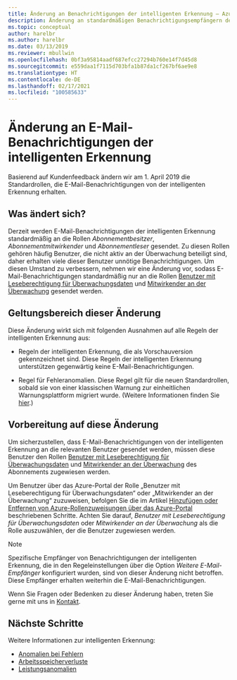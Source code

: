 ```yaml
---
title: Änderung an Benachrichtigungen der intelligenten Erkennung – Azure Application Insights
description: Änderung an standardmäßigen Benachrichtigungsempfängern der intelligenten Erkennung. Mit der intelligenten Erkennung können Sie Anwendungsablaufverfolgungen mit Azure Application Insights auf ungewöhnliche Muster in der Ablaufverfolgungstelemetrie überwachen.
ms.topic: conceptual
author: harelbr
ms.author: harelbr
ms.date: 03/13/2019
ms.reviewer: mbullwin
ms.openlocfilehash: 0bf3a95814aadf687efcc27294b760e14f7d45d8
ms.sourcegitcommit: e559daa1f7115d703bfa1b87da1cf267bf6ae9e8
ms.translationtype: HT
ms.contentlocale: de-DE
ms.lasthandoff: 02/17/2021
ms.locfileid: "100585633"
---
```

# <a name="smart-detection-e-mail-notification-change"></a>Änderung an E-Mail-Benachrichtigungen der intelligenten Erkennung

Basierend auf Kundenfeedback ändern wir am 1. April 2019 die Standardrollen, die E-Mail-Benachrichtigungen von der intelligenten Erkennung erhalten.

## <a name="what-is-changing"></a>Was ändert sich?

Derzeit werden E-Mail-Benachrichtigungen der intelligenten Erkennung standardmäßig an die Rollen _Abonnementbesitzer_, _Abonnementmitwirkender_ und _Abonnementleser_ gesendet. Zu diesen Rollen gehören häufig Benutzer, die nicht aktiv an der Überwachung beteiligt sind, daher erhalten viele dieser Benutzer unnötige Benachrichtigungen. Um diesen Umstand zu verbessern, nehmen wir eine Änderung vor, sodass E-Mail-Benachrichtigungen standardmäßig nur an die Rollen [Benutzer mit Leseberechtigung für Überwachungsdaten](../../role-based-access-control/built-in-roles.md#monitoring-reader) und [Mitwirkender an der Überwachung](../../role-based-access-control/built-in-roles.md#monitoring-contributor) gesendet werden.

## <a name="scope-of-this-change"></a>Geltungsbereich dieser Änderung

Diese Änderung wirkt sich mit folgenden Ausnahmen auf alle Regeln der intelligenten Erkennung aus:

* Regeln der intelligenten Erkennung, die als Vorschauversion gekennzeichnet sind. Diese Regeln der intelligenten Erkennung unterstützen gegenwärtig keine E-Mail-Benachrichtigungen.

* Regel für Fehleranomalien. Diese Regel gilt für die neuen Standardrollen, sobald sie von einer klassischen Warnung zur einheitlichen Warnungsplattform migriert wurde. (Weitere Informationen finden Sie [hier](../alerts/monitoring-classic-retirement.md).)

## <a name="how-to-prepare-for-this-change"></a>Vorbereitung auf diese Änderung

Um sicherzustellen, dass E-Mail-Benachrichtigungen von der intelligenten Erkennung an die relevanten Benutzer gesendet werden, müssen diese Benutzer den Rollen [Benutzer mit Leseberechtigung für Überwachungsdaten](../../role-based-access-control/built-in-roles.md#monitoring-reader) und [Mitwirkender an der Überwachung](../../role-based-access-control/built-in-roles.md#monitoring-contributor) des Abonnements zugewiesen werden.

Um Benutzer über das Azure-Portal der Rolle „Benutzer mit Leseberechtigung für Überwachungsdaten“ oder „Mitwirkender an der Überwachung“ zuzuweisen, befolgen Sie die im Artikel [Hinzufügen oder Entfernen von Azure-Rollenzuweisungen über das Azure-Portal](../../role-based-access-control/role-assignments-portal.md) beschriebenen Schritte. Achten Sie darauf, _Benutzer mit Leseberechtigung für Überwachungsdaten_ oder _Mitwirkender an der Überwachung_ als die Rolle auszuwählen, der die Benutzer zugewiesen werden.

> [!NOTE]
> Spezifische Empfänger von Benachrichtigungen der intelligenten Erkennung, die in den Regeleinstellungen über die Option _Weitere E-Mail-Empfänger_ konfiguriert wurden, sind von dieser Änderung nicht betroffen. Diese Empfänger erhalten weiterhin die E-Mail-Benachrichtigungen.

Wenn Sie Fragen oder Bedenken zu dieser Änderung haben, treten Sie gerne mit uns in [Kontakt](mailto:smart-alert-feedback@microsoft.com).

## <a name="next-steps"></a>Nächste Schritte

Weitere Informationen zur intelligenten Erkennung:

- [Anomalien bei Fehlern](./proactive-failure-diagnostics.md)
- [Arbeitsspeicherverluste](./proactive-potential-memory-leak.md)
- [Leistungsanomalien](./proactive-performance-diagnostics.md)

